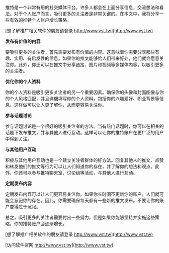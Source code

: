 推特是一个非常有用的社交媒体平台，许多人都会在上面分享信息，交流想法和看法。对于个人账户而言，吸引更多的关注者是非常关键的。在本文中，我将分享一些有效的推特个人账户增长策略。

[想了解推广相关软件的朋友请登录 http://www.vst.tw](http://www.vst.tw)

**发布有价值的内容**

要吸引更多的关注者，首先需要发布有价值的内容。这意味着你需要分享那些有趣、实用、有启发性的信息。如果你的推文能够给人们带来好处，他们就会愿意关注你。此外，你还可以在推文中分享链接、图片和视频等多媒体内容，以吸引更多的关注者。

**优化你的个人资料**

你的个人资料是吸引更多关注者的另一个重要因素。确保你的头像和封面图像与你的个人风格匹配，并且详细填写你的个人资料，包括你的兴趣爱好、职业背景等信息。这样做可以让人更了解你，从而更容易关注你。

**参与话题讨论**

参与话题讨论是一个很好的吸引关注者的方法。当有热门话题时，你可以在相关的话题下发布推文，并与其他人进行互动。这样可以让你的推特账户在更广泛的用户中得到关注。

**与其他用户互动**

积极与其他用户互动也是一个建立关注者群体的好方法。回复其他人的推文、点赞和转发他们的推文等行为可以让人们知道你的存在，并了解你的想法和观点。此外，你还可以参与推特聊天室、讨论组等活动，与其他人进行互动。

**定期发布内容**

定期发布内容可以让人们更容易关注你。如果你长时间不更新你的账户，人们就可能会忘记你的存在。因此，你需要确保每天都有一些新的推文发布。不要让你的账户变得过于沉寂。

总之，吸引更多的关注者需要付出一些努力，但是如果你能够坚持并实施这些策略，你的推特账户会逐渐增长。

[想了解推广相关软件的朋友请登录 http://www.vst.tw](http://www.vst.tw)


[访问软件官网 http://www.vst.tw](http://www.vst.tw)
